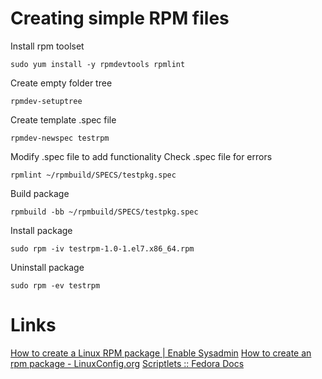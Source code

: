 # Creating simple RPM files

Install rpm toolset

    sudo yum install -y rpmdevtools rpmlint

Create empty folder tree

    rpmdev-setuptree
    
Create template .spec file

    rpmdev-newspec testrpm

Modify .spec file to add functionality
Check .spec file for errors

    rpmlint ~/rpmbuild/SPECS/testpkg.spec
    
Build package    

    rpmbuild -bb ~/rpmbuild/SPECS/testpkg.spec

Install package

    sudo rpm -iv testrpm-1.0-1.el7.x86_64.rpm

Uninstall package

    sudo rpm -ev testrpm

# Links
[How to create a Linux RPM package | Enable Sysadmin](https://www.redhat.com/sysadmin/create-rpm-package)
[How to create an rpm package - LinuxConfig.org](https://linuxconfig.org/how-to-create-an-rpm-package)
[Scriptlets :: Fedora Docs](https://docs.fedoraproject.org/en-US/packaging-guidelines/Scriptlets/#_syntax)
